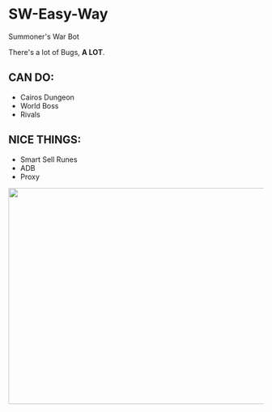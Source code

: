 # SW-Easy-Way
Summoner's War Bot

There's a lot of Bugs, **A LOT**.

## CAN DO:
 * Cairos Dungeon
 * World Boss
 * Rivals

## NICE THINGS:
 * Smart Sell Runes
 * ADB
 * Proxy

<img align="left" width="832" height="427" src="https://i.imgur.com/msckbJV.png">
